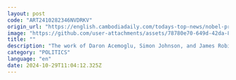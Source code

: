 ```yaml
---
layout: post
code: "ART2410282346NVDRKV"
origin_url: "https://english.cambodiadaily.com/todays-top-news/nobel-prize-winning-research-highlights-cambodias-history-of-extractive-institutions-189960/"
image: "https://github.com/user-attachments/assets/78780e70-649d-42da-85c7-564826412452"
title: ""
description: "The work of Daron Acemoglu, Simon Johnson, and James Robinson can help explain the government’s collusion in criminal activities like cyber-scams."
category: "POLITICS"
language: "en"
date: 2024-10-29T11:04:12.325Z
---
```


# 